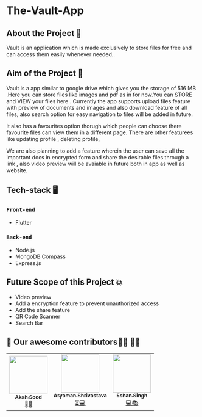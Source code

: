 # The-Vault-App

## About the Project 🧾

Vault is an application which is made exclusively to store files for free and can access them easily whenever needed..

## Aim of the Project 🎯
  
Vault is a app similar to google drive which gives you the storage of 516 MB .Here you can store files like images and pdf as in for now.You can STORE and VIEW your files here .
Currently the app supports upload files feature with preview of documents and images and also download feature of all files, also search option  for easy navigation to files will be added in future.
  
It also has a favourites option thorugh which people can choose there favourite files can view them in a different page. There are other featurees like updating profile , deleting profile, 
  
 We are also planning to add a feature wherein the user can save all the important docs in encrypted form and share the desirable files through a link , also video preview will be avaiable in future both in app as well as website.

## Tech-stack 🖥
### `Front-end`
- Flutter

### `Back-end`
- Node.js
- MongoDB Compass
- Express.js
  

## Future Scope of this Project 💥

- Video preview
- Add a encryption feature to prevent unauthorized access 
- Add the share feature
- QR Code Scanner
- Search Bar


## 💖 Our awesome contributors:technologist: 🎉🎉
<table>
  <tr>
    <td align="center">
            <a href="https://github.com/aksh-sood">
              <img src="https://avatars.githubusercontent.com/u/53402073?v=4" width="100px" alt=""/><br />
              <sub><b>Aksh Sood</b></sub>
            </a><br/>
            <a href="https://github.com/aksh-sood">   
                👑💬
            </a>
          </td>
    <td align="center">
            <a href="https://github.com/aryamanshrivastava">
              <img src="https://avatars.githubusercontent.com/u/73066304?v=4" width="100px" alt=""/><br />
              <sub><b>Aryaman Shrivastava</b></sub>
            </a><br/>
            <a href="https://github.com/aryamanshrivastava">
                ⏳💻
            </a>
          </td>
     <td align="center">
            <a href="https://github.com/Kevin-Aaaquil">
              <img src="https://avatars.githubusercontent.com/u/73784677?v=4" width="100px" alt=""/><br />
              <sub><b>Eshan Singh</b></sub>
            </a><br/>
            <a href="https://github.com/Kevin-Aaaquil"> 
               💻📚
            </a>
          </td>
  
  </tr>
</table>


